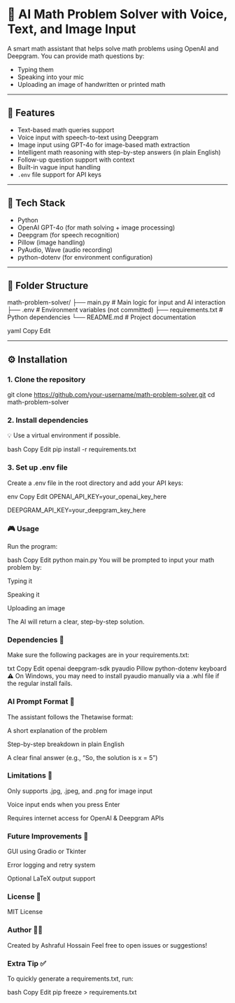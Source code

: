 # 🧮 AI Math Problem Solver with Voice, Text, and Image Input

A smart math assistant that helps solve math problems using OpenAI and Deepgram. You can provide math questions by:
- Typing them
- Speaking into your mic
- Uploading an image of handwritten or printed math

---

## 🚀 Features

- Text-based math queries support  
- Voice input with speech-to-text using Deepgram  
- Image input using GPT-4o for image-based math extraction  
- Intelligent math reasoning with step-by-step answers (in plain English)  
- Follow-up question support with context  
- Built-in vague input handling  
- `.env` file support for API keys  

---

## 🧠 Tech Stack

- Python  
- OpenAI GPT-4o (for math solving + image processing)  
- Deepgram (for speech recognition)  
- Pillow (image handling)  
- PyAudio, Wave (audio recording)  
- python-dotenv (for environment configuration)  

---

## 📁 Folder Structure

math-problem-solver/
├── main.py # Main logic for input and AI interaction
├── .env # Environment variables (not committed)
├── requirements.txt # Python dependencies
└── README.md # Project documentation

yaml
Copy
Edit

---

## ⚙️ Installation

### 1. Clone the repository


git clone https://github.com/your-username/math-problem-solver.git
cd math-problem-solver
### 2. Install dependencies
💡 Use a virtual environment if possible.

bash
Copy
Edit
pip install -r requirements.txt
### 3. Set up .env file
Create a .env file in the root directory and add your API keys:

env
Copy
Edit
OPENAI_API_KEY=your_openai_key_here

DEEPGRAM_API_KEY=your_deepgram_key_here
### 🎮 Usage
Run the program:

bash
Copy
Edit
python main.py
You will be prompted to input your math problem by:

Typing it

Speaking it

Uploading an image

The AI will return a clear, step-by-step solution.

### Dependencies 🧪
Make sure the following packages are in your requirements.txt:

txt
Copy
Edit
openai
deepgram-sdk
pyaudio
Pillow
python-dotenv
keyboard
⚠️ On Windows, you may need to install pyaudio manually via a .whl file if the regular install fails.

### AI Prompt Format 🤖
The assistant follows the Thetawise format:

A short explanation of the problem

Step-by-step breakdown in plain English

A clear final answer (e.g., “So, the solution is x = 5”)

### Limitations 🛑
Only supports .jpg, .jpeg, and .png for image input

Voice input ends when you press Enter

Requires internet access for OpenAI & Deepgram APIs

### Future Improvements 🧩
GUI using Gradio or Tkinter

Error logging and retry system

Optional LaTeX output support

### License 📝
MIT License

### Author 🙋‍♂️
Created by Ashraful Hossain
Feel free to open issues or suggestions!

### Extra Tip ✅
To quickly generate a requirements.txt, run:

bash
Copy
Edit
pip freeze > requirements.txt
